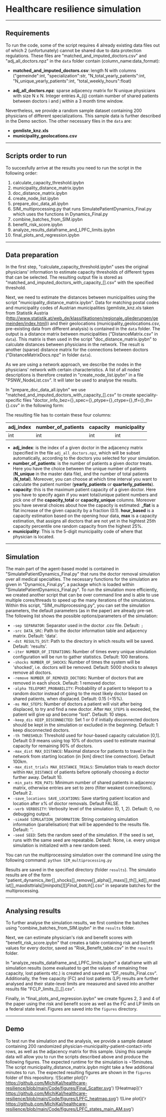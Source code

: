 # Healthcare resilience simulation


---
## Requirements
To run the code, some of the script requires 4 already existing data files out of which 2 (unfortunately) cannot be shared due to data protection regulations. These files are "matched_and_imputed_doctors.csv" and "adj_all_doctors.npz" in the ```data``` folder contain (column_name:data_format):
* **matched_and_imputed_doctors.csv**: length N with columns ("gemeinde":int, "specialization":str, "N_total_yearly_patients":int, "N_unique_yearly_patients":int, "total_weekly_hours":float)   

* **adj_all_doctors.npz**: sparse adjacency matrix for N unique physicians with size N x N. Integer entries A_{ij} contain number of shared patients between doctors i and j within a 3 month time window. 

Nevertheless, we provide a random sample dataset containing 200 physicians of different specializations. This sample data is further described in the Demo section. The other necessary files in the ```data``` are:
* **gemliste_knz.xls**
* **municipality_geolocations.csv**

---
## Scripts order to run
To succesfully arrive at the results you need to run the script in the following order:
1. calculate_capacity_threshold.ipybn
2. municipality_distance_matrix.ipybn
3. doc_distance_matrix.ipybn
4. create_node_list.ipybn
5. prepare_doc_data_all.ipybn
6. SIM_multiprocessing.py that runs SimulatePatientDynamics_Final.py which uses the functions in Dynamics_Final.py
7. combine_batches_from_SIM.ipybn
8. benefit_risk_score.ipybn
9. analyze_results_dataframe_and_LPFC_limits.ipybn
10. final_plots_and_regression.ipybn


---
## Data preparation
In the first step, "calculate_capacity_threshold.ipybn" uses the original physicians' information to estimate capacity thresholds of different types that can be selected.
The resulting output file is stored as "matched_and_imputed_doctors_with_capacity_[].csv" with the specified threshold.

Next, we need to estimate the distances between municipalities using the script "municipality_distance_matrix.ipybn". Data for matching postal codes and municipality codes of Austrian municipalities (gemliste_knz.xls taken from Statistik Austria (http://www.statistik.at/web_de/klassifikationen/regionale_gliederungen/gemeinden/index.html)) and their geolocations (municipality_geolocations.csv, pre-existing data from different analysis) is contained in the ```data``` folder.
The output is a distance matrix between municipalities ("DistanceMatrix.csv" in ```data```). This matrix is then used in the script "doc_distance_matrix.ipybn" to calculate distances between physicians in the network. The result is another (sparse) distance matrix for the connections between doctors ("DistanceMatrixDocs.npz" in folder ```data```).

As we are using a network approach, we describe the nodes in the physicians' network with certain characteristics. A list of all nodes' descriptions is therefore created in "create_node_list.ipybn" in a file "PSNW_NodeList.csv". It will later be used to analyse the results.

In "prepare_doc_data_all.ipybn" we use "matched_and_imputed_doctors_with_capacity_[].csv" to create speciality-specific files "doctor_info_bez={}_spec={}_ptype={}_ctype={}_tf={}_th={}.csv" in the following form:

The resulting file has to contain these four columns:

| **adj_index** | **number_of_patients** | **capacity** | **municipality** |
|:--------------|:-----------------------|:-------------|:-----------------|
| int           | int                    | int          | int              |

* **adj_index**: is the index of a given doctor in the adjacency matrix (specified in the file ```adj_all_doctors.npz```, which will be subset automatically, according to the doctors you selected for your simulation. 
* **number_of_patients**: is the number of patients a given doctor treats. Here you have the choice between the unique number of patients (**N_unique** in the master data file), and the number of total patients (**N_total**). Moreover, you can choose at which time interval you want to calculate the patient number (**yearly_patients** or **quarterly_patients**).
* **capacity**: this is the maximum patient capacity of a given doctor. Here you have to specify again if you want total/unique patient numbers and pick one of the **capacity_total** or **capacity_unique** columns. Moreover you have several choices about how the capacity is estimated: **_flat** is a flat increase of the given capacity by a fraction (0.1). **hour_based** is a capacity estimation based on the opening hour data, **max** is a capacity estimation, that assigns all doctors that are not yet in the hightest 25th capacity percentile one random capacity from the highest 25%.
* **municipality**: This is the 5-digit municipality code of where that physician is located.



---
## Simulation
The main part of the agent-based model is contained in "SimulatePatientDynamics_Final.py" that runs the doctor removal simulation over all medical specialties. The necessary functions for the simulation are given in "Dynamics_Final.py", a package which is loaded within "SimulatePatientDynamics_Final.py".
To run the simulation more efficiently, we created another script that can be over command line and is able to use multiple cores/threads to speed up the many iterations of the simulations. Within this script, "SIM_multiprocessing.py", you can set the simulation parameters, the default parameters (as in the paper) are already pre-set. 
The following list shows the possible options/parameters of the simulation:

  * ```-sep SEPARATOR```: Separator used in the doctor .csv file. Default: ```;```
  * ```-src DATA_SRC```: Path to the doctor information table and adjacency matrix. Default: 'data'.
  * ```-dst RESULTS_DST```: Path to the directory in which results will be saved. Default: 'results'.
  * ```-iter NUMBER_OF_ITERATIONS```: Number of times every unique simulation configuration will be run to gather statistics. Default: 100 iterations.
  * ```-shocks NUMBER_OF_SHOCKS```: Number of times the system will be 'shocked', i.e. doctors will be removed. Default: 5000 shocks to always remove all doctors.
  * ```-remove NUMBER_OF_REMOVED_DOCTORS```: Number of doctors that are removed in each shock. Default: 1 removed doctor.
  * ```-alpha TELEPORT_PROBABILITY```: Probability of a patient to teleport to a random doctor instead of going to the most likely doctor based on shared patients, when displaced. Default: 0.15 (=15%).
  * ```-ms MAX_STEPS```: Number of doctors a patient will visit after being displaced, to try and find a new doctor. After ```MAX_STEPS``` is exceeded, the patient will give up and become "lost". Default: 10 steps.
  * ```-keep_dis KEEP_DISCONNECTED```: Set 1 or 0 if initially disconnected doctors should be kept in the simulation or excluded in the beginning. Default: 1 keep disconnected doctors.
  * ```-th THRESHOLD```: Threshold used for hour-based capacity calculation [0,1]. Default 0.9 means using top 10% of doctors used to estimate maximal capacity for remaining 90% of doctors.
  * ```-max_dist MAX_DISTANCE```: Maximal distance for patients to travel in the network from starting location (in [km] direct line connection). Default 100km.
  * ```-max_dist_trials MAX_DISTANCE_TRIALS```: Simulation trials to reach doctor within ```MAX_DISTANCE``` of patients before optionally choosing a doctor further away. Default 10.
  * ```-min_pats MIN_PATS```: Minimum number of shared patients in adjacency matrix, otherwise entries are set to zero (filter weakest connections). Default 2.
  * ```-save_locations SAVE_LOCATIONS```: Save starting patient location and location after x% of doctor removals. Default FALSE.
  * ```-verb VERBOSITY```: Verbosity level of the simulation (0, 1, 2). Default: 0, no debugging output.
  * ```-simadd SIMULATION_INFORMATION```: String containing simulation information (parallelisation) that will be appended to the results file. Default: ''.
  * ```-seed SEED```: Sets the random seed of the simulation. If the seed is set, runs with the same seed are repeatable. Default: None, i.e. every unique simulation is initialized with a new random seed.

You can run the multiprocessing simulation over the command line using the following command:
`python SIM_multiprocessing.py`

Results are saved in the specified directory (folder ```results```). The simulatio results are of the form "patient_dynamics_iter[]_shocks[]_remove[]_alpha[]_maxs[]_th[]_kd[]_maxdist[]_maxdisttrials[]_minpats[]_[]_Final_batch_[].csv" in separate batches for the multiprocessing.



---
## Analysing results
To further analyse the simulation results, we first combine the batches using "combine_batches_from_SIM.ipybn" in the ```results``` folder.

Next, we can estimate physician's risk and benefit scores with "benefit_risk_score.ipybn" that creates a table containing risk and benefit values for every doctor, saved as "Risk_Benefit_table.csv" in the ```results``` folder.

In "analyze_results_dataframe_and_LPFC_limits.ipybn" a dataframe with all simulation results (some evaluated to get the values of remaining free capacity, lost patients etc.) is created and saved as "DF_results_Final.csv". Additionally, the free capacity (FC) and lost patients (LP) results are further analysed and their state-level limits are measured and saved into another results file "FCLP_limits_[]_[].csv".

Finally, in "final_plots_and_regression.ipybn" we create figures 2, 3 and 4 of the paper using the risk and benefit score as well as the FC and LP limits on a federal state level. Figures are saved into the ```figures``` directory. 


---
## Demo
To test run the simulation and the analysis, we provide a sample dataset containing 200 randomized physician-municipality-patient-contact-info rows, as well as the adjacency matrix for this sample. Using this sample data will allow you to run the scripts described above and produce the following figures. The expected runtime for the simulation is ~15minutes. The script municipality_distance_matrix.ipybn might take a few additional minutes to run. The expected resulting figures are shown in the ```figures``` folder of this repository. 
![Scatter plot]('r https://github.com/MichiKal/healthcare-resilience/blob/main/Code/figures/Final_Scatter.svg')
![Heatmap]('r https://github.com/MichiKal/healthcare-resilience/blob/main/Code/figures/LPFC_heatmap.svg')
![Line plot]('r https://github.com/MichiKal/healthcare-resilience/blob/main/Code/figures/LPFC_states_main_AM.svg')

